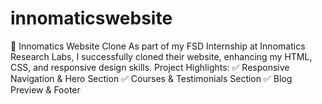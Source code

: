 # innomaticswebsite
🚀 Innomatics Website Clone  As part of my FSD Internship at Innomatics Research Labs, I successfully cloned their website, enhancing my HTML, CSS, and responsive design skills.  Project Highlights: ✅ Responsive Navigation &amp; Hero Section ✅ Courses &amp; Testimonials Section ✅ Blog Preview &amp; Footer
